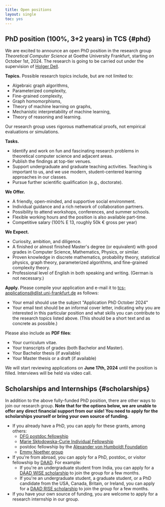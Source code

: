 ```yaml
---
title: Open positions
layout: single
toc: yes
---
```


<!-- There are currently no open positions in the TCS team at Goethe University Frankfurt. -->

## PhD position (100%, 3+2 years) in TCS {#phd}

We are excited to announce an open PhD position in the research group _Theoretical Computer Science_ at Goethe University Frankfurt, starting on October 1st, 2024.
The research is going to be carried out under the supervision of [Holger Dell](/~dell).

**Topics.**
Possible research topics include, but are not limited to:

- Algebraic graph algorithms,
- Parameterized complexity,
- Fine-grained complexity,
- Graph homomorphisms,
- Theory of machine learning on graphs,
- Mechanistic interpretability of machine learning,
- Theory of reasoning and learning.

Our research group uses rigorous mathematical proofs, not empirical evaluations or simulations.

**Tasks.**

- Identify and work on fun and fascinating research problems in
  theoretical computer science and adjacent areas.
- Publish the findings at top-tier venues.
- Support undergraduate and graduate teaching activities. Teaching is important to us, and we use modern, student-centered
  learning approaches in our classes.
- Pursue further scientific qualification (e.g., doctorate).

**We Offer.**

- A friendly, open-minded, and supportive social environment.
- Individual guidance and a rich network of collaboration partners.
- Possibility to attend workshops, conferences, and summer schools.
- Flexible working hours and the position is also available part-time.
- Competitive salary (100% E 13, roughly 50k € gross per year)

**We Expect.**

- Curiosity, ambition, and diligence.
- A finished or almost finished Master's degree (or equivalent) with good grades in Computer Science, Mathematics, Physics, or similar.
- Proven knowledge in discrete mathematics, probability theory, statistical physics, graph theory, parameterized algorithms, and fine-grained complexity theory.
- Professional level of English in both speaking and writing. (German is not necessary.)

**Apply.**
Please compile your application and e-mail it to [tcs-applications@dlist.uni-frankfurt.de](mailto:tcs-applications@dlist.uni-frankfurt.de) as follows:

- Your email should use the subject "Application PhD October 2024"
- Your email text should be an informal cover letter, indicating why you are interested in this particular position and what skills you can contribute to the research topics listed above. (This should be a short text and as concrete as possible.)

Please also include as **PDF files**:

- Your curriculum vitae.
- Your transcripts of grades (both Bachelor and Master).
- Your Bachelor thesis (if available)
- Your Master thesis or a draft (if available)

We will start reviewing applications on **June 17th, 2024** until the position is filled. Interviews will be held via video call.

<!--
## Fully-funded PhD position (3 years) in ADYN research unit

The research unit "Algorithms, Dynamics, and Information Flow in Networks" ([ADYN](https://adyn.cs.uni-frankfurt.de/)) is inviting applications for a PhD or Postdoc position, starting as soon as possible.
The research is going to be carried out at Goethe University Frankfurt under the supervision of [Holger Dell](/~dell) in collaboration with other ADYN members.

### Topics

The project has the title "Parameterized Complexity of Network Dynamics", and is about dynamic processes on graphs, such as virus, or fake news, spreading through a social network. During the project, you will learn, develop and employ mathematically provable analysis techniques for such processes. The goals are to analyze dynamic processes based on structural parameters of the graphs, to determine the parameterized and fine-grained complexity of inference and influence problems for such processes, and to develop techniques to study dynamic processes on temporal graphs.

### We Offer

- A fun and meaningful research project at the intersection of parameterized complexity, statistical physics, and graph theory.
- A friendly, open-minded, and supportive social environment.
- Individual guidance and a rich network of collaboration partners.
- Possibility to attend workshops, conferences, and summer schools.
- Flexible working hours and the position is also available part-time.
- Competitive salary (100% E 13, roughly 50k € gross per year)

### We Expect

- Curiosity, ambition, and diligence.
- A finished or almost finished Master's degree (or equivalent) with good grades in Computer Science, Mathematics, Physics, or similar.
- The inclination and ability to quickly learn about discrete mathematics, probability theory, statistical physics, graph theory, parameterized algorithms, and fine-grained complexity theory.
- Professional level of English in both speaking and writing. (German is not necessary.)
- For postdoc candidates, a strong publication record is required.

### Apply

Please compile your application and e-mail it to tcs-applications@dlist.uni-frankfurt.de. Your application should include **as a single PDF file**:

- A cover letter, indicating why you are interested in the position and what you can contribute to the project. (This does not need to be a formal letter.)
- The names and contact details of one or two references.
- Your curriculum vitae.
- Your transcripts of grades (both Bachelor and Master).

Please also include as separate PDF files:

- Your Bachelor thesis (if available)
- Your Master thesis or a draft (if available)
- For postdoc candidates: Your most important paper (that is, the one where you have written most of the text)

**The application deadline is June 16, 2023, at 2pm Frankfurt time.** We hope that all interviews will be held via video call on June 22 between 10am and 5pm Frankfurt time. If the funding agency gives final approval, which is likely, then the position can start from July or later.
-->

<!-- ## Full-time position in the e-Learning Project Algo-Learn {#algo-learn}

The _Theoretical Computer Science_ group at Goethe University Frankfurt is looking for a computer scientist (or similar) with a passion for teaching algorithms to help develop our e-learning platform _Algo-Learn_. We offer a full-time or part-time position for 16 months. If necessary, the work can be done remotely from within Germany. Moreover, part of the time (25%) can be used for self-guided research either in theoretical computer science or in e-learning (but it is not a PhD position). The project is commencing as soon as possible and is going to be carried out under the supervision of Prof. [Holger Dell](/~dell).


**Project Overview.**
The goal of the project is to develop a fun and interactive e-learning platform for typical undergraduate algorithms courses. The project focuses on designing exercises that facilitate interactive problem-solving activities, providing students with hands-on experiences that can be used for practice and self-assessment. The role entails:

- Crafting didactic objectives for the platform.
- Coding interactive exercises and visualizations.
- Enhancing the learning experience, e.g., by incorporating gamification elements.
- Ensuring rigorous quality assurance processes.
- Leading a team of student assistants who help develop and test the platform.
- Learning industry-standard web development tools, such as [TypeScript](https://www.typescriptlang.org/), [React](https://react.dev/), and [Tailwind CSS](https://tailwindcss.com/).

Our aim for the platform is to match the quality and style of Duolingo. Check out an [early prototype](https://tcs.uni-frankfurt.de/algo-learn/) and its [source code](https://github.com/goethe-tcs/algo-learn).

**We Offer.**

- The possibility to work on a fun and meaningful e-learning project.
- Collaborative and fun working environment.
- The opportunity to extend your software development and leadership skills.
- Flexible working hours and location.
- Full-time position with a competitive public-sector salary (40 hours/week, 100% E13, roughly 53k € gross per year). The position is also available part-time, please indicate your preference in your application.
- 25% of your time can be used for self-guided research in theoretical computer science or in e-learning.

**We Expect.**

- A finished or almost finished Master's degree (or equivalent) in Computer Science, Mathematics, Physics, or similar.
- Proven knowledge in algorithms and complexity, e.g., through your thesis or tutoring experience.
- Capacity to lead a small team of student research assistants.
- Professional proficiency in English; German skills are a plus, but not mandatory.
- Preexisting knowledge of web development is a plus, but not mandatory.
- Working 3 days per week on-site in Frankfurt is a plus. If this is not possible for you, you must be willing to travel for occasional meetings. Moreover, for legal reasons, you must be registered in Germany, or be willing to move to Germany at least for the first few months of the project.

**Apply.**

Interested candidates are requested to compile their application and send it to [tcs-applications@dlist.uni-frankfurt.de](mailto:tcs-applications@dlist.uni-frankfurt.de). Please use "Algo-Learn" in the subject line. In the email body, please state:

- Your interest in the role
- Your relevant expertise
- Whether you prefer a full-time or part-time position
- Your earliest possible starting date
- Whether you are willing to work on-site in Frankfurt

In the attachment, please include **as PDF files**:

- Detailed curriculum vitae.
- Transcripts of grades (both Bachelor and Master, if available).
- Most relevant piece of scientific writing (e.g., thesis or publication), where you have written most of the text.

We will start reviewing applications on **February 28, 2024** until the position is filled. Interviews will be held via video call in early March. -->

<!-- ## Two HiWi Positions (up to 40 hours per month) to help develop Algo-Learn {#algo-learn-hiwi}

If you are a student at Goethe University Frankfurt, enjoyed ALGO1, and have relevant programming experience, you can apply for a HiWi position to help develop the [Algo-Learn](https://tcs.uni-frankfurt.de/algo-learn) platform!
It is an open-source project, and you can look at the source code here: [github.com/goethe-tcs/algo-learn](https://github.com/goethe-tcs/algo-learn).
We expect that you work from the Bockenheim office for at least 5 hours per week, in the remaining hours you can also work remotely.
Please apply by sending an informal email to [tcs-applications@dlist.uni-frankfurt.de](mailto:tcs-applications@dlist.uni-frankfurt.de).
Please use "Algo-Learn HiWi" in the subject line, and include your motivation for applying, your grades in DISMOD, ALGO1, and ALGO2, as well as a short description of your relevant programming experience. -->

## Scholarships and Internships {#scholarships}

In addition to the above fully-funded PhD position, there are other ways to join our research group.
**Note that for the options below, we are unable to offer any direct financial support from our side! You need to apply for the scholarships yourself or bring your own source of funding.**

- If you already have a PhD, you can apply for these grants, among others:
  - [DFG postdoc fellowship](https://www.dfg.de/resource/blob/168134/cd1783036cd3725834311f9ef3508e37/52-02-en-data.pdf)
  - [Marie Skłodowska-Curie Individual Fellowship](https://ec.europa.eu/research/mariecurieactions/actions/individual-fellowships_en)
  - postdoc fellowship by the [Alexander von Humboldt Foundation](https://www.humboldt-foundation.de/en/apply/sponsorship-programmes/humboldt-research-fellowship)
  - [Emmy Noether group](https://www.dfg.de/en/research-funding/funding-opportunities/programmes/individual/emmy-noether)
- If you're from abroad, you can apply for a PhD, postdoc, or visitor fellowship by [DAAD](https://www2.daad.de/deutschland/stipendium/datenbank/en/21148-scholarship-database/). For example:
  - If you're an undergraduate student from India, you can apply for a [DAAD WISE scholarship](https://daad.de/go/en/stipa50015295) to join the group for a few months.
  - If you're an undergraduate student, a graduate student, or a PhD candidate from the USA, Canada, Britain, or Ireland, you can apply for a [DAAD RISE scholarship](https://www.daad.de/rise/en/) to join the group for a few months.
- If you have your own source of funding, you are welcome to apply for a research internship in our group.

